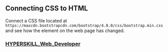 ## Connecting CSS to HTML

Connect a CSS file located at `https://maxcdn.bootstrapcdn.com/bootstrap/4.0.0/css/bootstrap.min.css` and see how the element on the web page has changed.

### [HYPERSKILL_Web_Developer](https://github.com/kakanew/HYPERSKILL_Web_Developer)